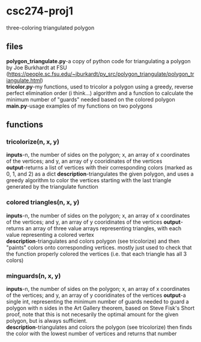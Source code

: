 # csc274-proj1
three-coloring triangulated polygon
## files
**polygon_triangulate.py**-a copy of python code for triangulating a polygon by Joe Burkhardt at FSU (https://people.sc.fsu.edu/~jburkardt/py_src/polygon_triangulate/polygon_triangulate.html)  
**tricolor.py**-my functions, used to tricolor a polygon using a greedy, reverse perfect elimination order (i think...) algorithm and a function to calculate the minimum number of "guards" needed based on the colored polygon  
**main.py**-usage examples of my functions on two polygons  
## functions
### tricolorize(n, x, y)  
**inputs**-n, the number of sides on the polygon; x, an array of x coordinates of the vertices; and y, an array of y cooridinates of the vertices  
**output**-returns a list of vertices with their corresponding colors (marked as 0, 1, and 2) as a dict
**description**-triangulates the given polygon, and uses a greedy algorithm to color the vertices starting with the last triangle generated by the triangulate function  
### colored triangles(n, x, y)
**inputs**-n, the number of sides on the polygon; x, an array of x coordinates of the vertices; and y, an array of y cooridinates of the vertices
**output**-returns an array of three value arrays representing triangles, with each value representing a colored vertex   
**description**-triangulates and colors polygon (see tricolorize) and then "paints" colors onto corresponding vertices. mostly just used to check that the function properly colored the vertices (i.e. that each triangle has all 3 colors)  
### minguards(n, x, y)
**inputs**-n, the number of sides on the polygon; x, an array of x coordinates of the vertices; and y, an array of y cooridinates of the vertices
**output**-a single int, representing the minimum number of guards needed to guard a polygon with n sides in the Art Gallery theorem, based on Steve Fisk's Short proof, note that this is not necesarily the optimal amount for the given polygon, but is always sufficient.  
**description**-triangulates and colors the polygon (see tricolorize) then finds the color with the lowest number of vertices and returns that number
